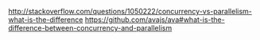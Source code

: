 http://stackoverflow.com/questions/1050222/concurrency-vs-parallelism-what-is-the-difference
https://github.com/avajs/ava#what-is-the-difference-between-concurrency-and-parallelism
